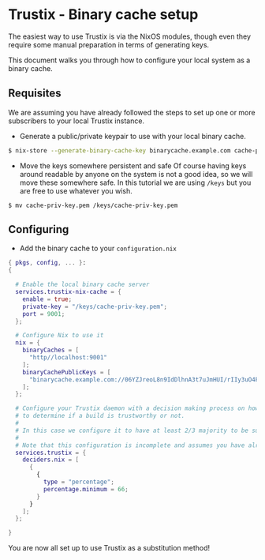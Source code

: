 # Trustix - Binary cache setup

The easiest way to use Trustix is via the NixOS modules, though even they require some manual preparation in terms of generating keys.

This document walks you through how to configure your local system as a binary cache.

## Requisites

We are assuming you have already followed the steps to set up one or more subscribers to your local Trustix instance.

- Generate a public/private keypair to use with your local binary cache.
``` sh
$ nix-store --generate-binary-cache-key binarycache.example.com cache-priv-key.pem cache-pub-key.pem
```

- Move the keys somewhere persistent and safe
Of course having keys around readable by anyone on the system is not a good idea, so we will move these somewhere safe.
In this tutorial we are using `/keys` but you are free to use whatever you wish.

`$ mv cache-priv-key.pem /keys/cache-priv-key.pem`

## Configuring

- Add the binary cache to your `configuration.nix`
``` nix
{ pkgs, config, ... }:
{

  # Enable the local binary cache server
  services.trustix-nix-cache = {
    enable = true;
    private-key = "/keys/cache-priv-key.pem";
    port = 9001;
  };

  # Configure Nix to use it
  nix = {
    binaryCaches = [
      "http//localhost:9001"
    ];
    binaryCachePublicKeys = [
      "binarycache.example.com://06YZJreoL8n9IdDlhnA3t7uJmHUI/rIIy3uO4FHRY="
    ];
  };

  # Configure your Trustix daemon with a decision making process on how
  # to determine if a build is trustworthy or not.
  #
  # In this case we configure it to have at least 2/3 majority to be substituted.
  #
  # Note that this configuration is incomplete and assumes you have already set up a subscriber.
  services.trustix = {
    deciders.nix = [
      {
        {
          type = "percentage";
          percentage.minimum = 66;
        }
      }
    ];
  };

}
```

You are now all set up to use Trustix as a substitution method!

